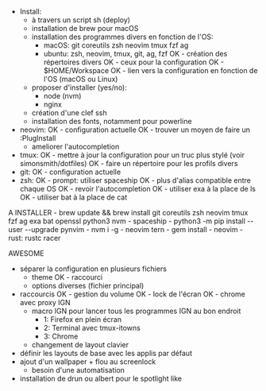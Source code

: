 - Install:
    - à travers un script sh (deploy)
    - installation de brew pour macOS
    - installation des programmes divers en fonction de l'OS:
        - macOS: git coreutils zsh neovim tmux fzf ag
        - ubuntu: zsh, neovim, tmux, git, ag, fzf
    OK - création des répertoires divers
        OK - ceux pour la configuration
        OK - $HOME/Workspace
    OK - lien vers la configuration en fonction de l'OS (macOS ou Linux)
    - proposer d'installer (yes/no):
        - node (nvm)
        - nginx
    - création d'une clef ssh
    - installation des fonts, notamment pour powerline
- neovim:
    OK - configuration actuelle
    OK - trouver un moyen de faire un :PlugInstall
    - ameliorer l'autocompletion
- tmux:
    OK - mettre à jour la configuration pour un truc plus stylé (voir simonsmith/dotfiles)
    OK - faire un répertoire pour les profils divers
- git:
    OK - configuration actuelle
- zsh:
    OK - prompt: utiliser spaceship
    OK - plus d'alias compatible entre chaque OS
    OK - revoir l'autocompletion
    OK - utiliser exa à la place de ls
    OK - utiliser bat à la place de cat

A INSTALLER
    - brew update && brew install git coreutils zsh neovim tmux fzf ag exa bat
      openssl python3 nvm
    - spaceship
    - python3 -m pip install --user --upgrade pynvim
    - nvm i -g
        - neovim tern
    - gem install
        - neovim
    - rust: rustc racer

AWESOME
- séparer la configuration en plusieurs fichiers
    - theme
    OK - raccourci
    - options diverses (fichier principal)
- raccourcis
    OK - gestion du volume
    OK - lock de l'écran
    OK - chrome avec proxy IGN
    - macro IGN pour lancer tous les programmes IGN au bon endroit
        - 1: Firefox en plein écran
        - 2: Terminal avec tmux-itowns
        - 3: Chrome
    - changement de layout clavier
- définir les layouts de base avec les applis par défaut
- ajout d'un wallpaper + flou au screenlock
    - besoin d'une automatisation
- installation de drun ou albert pour le spotlight like
